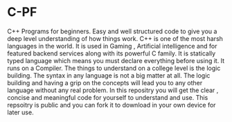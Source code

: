 # C-PF
C++ Programs for beginners. Easy and well structured code to give you a deep level understanding of how things work.
C++ is one of the most harsh languages in the world. It is used in Gaming , Artificial intelligence and for featured backend services along with its powerful C family.
It is statically typed language which means you must declare everything before using it. It runs on a Compiler. 
The things to understand on a college level is the logic building. The syntax in any language is not a big matter at all. The logic building and having a grip on the concepts 
will lead you to any other language without any real problem. 
      In this repositry you will get the clear , concise and meaningful code for yourself to understand and use. This repsoitry is public and you can fork it to download in your
      own device for later use.
